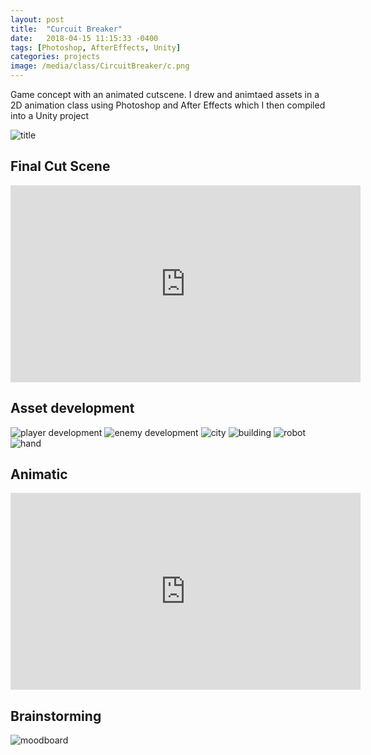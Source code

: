 ```yaml
---
layout: post
title:  "Curcuit Breaker"
date:   2018-04-15 11:15:33 -0400
tags: [Photoshop, AfterEffects, Unity]
categories: projects
image: /media/class/CircuitBreaker/c.png
---
```


Game concept with an animated cutscene. I drew and animtaed assets in a 2D animation class using Photoshop and After Effects which I then compiled into a Unity project

<!--more-->

![title]({{site.url}}/media/class/CircuitBreaker/title.png)

## Final Cut Scene

<iframe width="560" height="315" src="https://www.youtube.com/embed/NjhhjCpR-IY" frameborder="0" allow="accelerometer; autoplay; encrypted-media; gyroscope; picture-in-picture" allowfullscreen></iframe>

## Asset development

![player development]({{site.url}}/media/class/CircuitBreaker/sprite4_strip5.png)
![enemy development]({{site.url}}/media/class/CircuitBreaker/sprite7_strip5.png)
![city]({{site.url}}/media/class/CircuitBreaker/raw/spr_city_2.png)
![building]({{site.url}}/media/class/CircuitBreaker/raw/shot2_6.png)
![robot]({{site.url}}/media/class/CircuitBreaker/raw/shot5_3.png)
![hand]({{site.url}}/media/class/CircuitBreaker/raw/sprite15_4.png)

## Animatic

<iframe width="560" height="315" src="https://www.youtube.com/embed/zYanYyPmu3o" frameborder="0" allow="accelerometer; autoplay; encrypted-media; gyroscope; picture-in-picture" allowfullscreen></iframe>

## Brainstorming

![moodboard]({{site.url}}/media/class/CircuitBreaker/CircuitBreakerMoodboard.png)